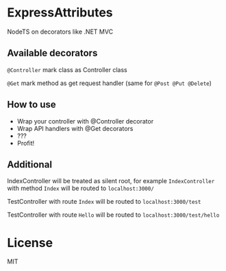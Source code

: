 # ExpressAttributes
NodeTS on decorators like .NET MVC

## Available decorators
`@Controller` mark class as Controller class

`@Get` mark method as get request handler (same for `@Post @Put @Delete`)

## How to use
 * Wrap your controller with @Controller decorator
 * Wrap API handlers with @Get decorators
 * ???
 * Profit!

## Additional

IndexController will be treated as silent root, for example `IndexController` with method `Index` will be routed to `localhost:3000/`

TestController with route `Index` will be routed to `localhost:3000/test`

TestController with route `Hello` will be routed to `localhost:3000/test/hello`

# License
MIT